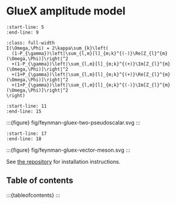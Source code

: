 # GlueX amplitude model

```{include} ../README.md
:start-line: 5
:end-line: 9
```

```{math}
:class: full-width
I(\Omega,\Phi) = 2\kappa\sum_{k}\left(
  (1-P_{\gamma})\left|\sum_{l,m}[l]_{m;k}^{(-)}\Re[Z_{l}^{m}(\Omega,\Phi)]\right|^2
  +(1-P_{\gamma})\left|\sum_{l,m}[l]_{m;k}^{(+)}\Im[Z_{l}^{m}(\Omega,\Phi)]\right|^2
  +(1+P_{\gamma})\left|\sum_{l,m}[l]_{m;k}^{(+)}\Re[Z_{l}^{m}(\Omega,\Phi)]\right|^2
  +(1+P_{\gamma})\left|\sum_{l,m}[l]_{m;k}^{(-)}\Im[Z_{l}^{m}(\Omega,\Phi)]\right|^2
\right)
```

```{include} ../README.md
:start-line: 11
:end-line: 15
```

:::{figure} fig/feynman-gluex-two-pseudoscalar.svg
:::

```{include} ../README.md
:start-line: 17
:end-line: 18
```

:::{figure} fig/feynman-gluex-vector-meson.svg
:::

See [the repository](https://github.com/compwa/gluex-amplitude) for installation instructions.

## Table of contents

:::{tableofcontents}
:::
